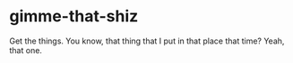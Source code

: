 # gimme-that-shiz
Get the things. You know, that thing that I put in that place that time? Yeah, that one.
